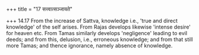 +++
title = "17 सत्त्वात्सञ्जायते"

+++
14.17 From the increase of Sattva, knowledge i.e., 'true and direct knowledge' of the self arises. From Rajas develops likewise 'intense desire' for heaven etc. From Tamas similarly develops 'negligence'
leading to evil deeds; and from this, delusion, i.e., erroneous knowledge; and from that still more Tamas; and thence ignorance, namely absence of knowledge.

